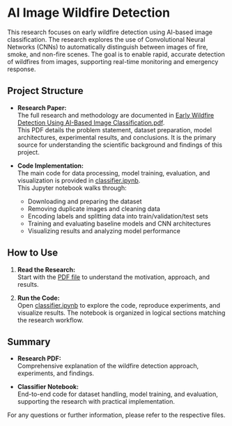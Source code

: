 # AI Image Wildfire Detection

This research focuses on early wildfire detection using AI-based image classification. The research explores the use of Convolutional Neural Networks (CNNs) to automatically distinguish between images of fire, smoke, and non-fire scenes. The goal is to enable rapid, accurate detection of wildfires from images, supporting real-time monitoring and emergency response.

## Project Structure

- **Research Paper:**  
  The full research and methodology are documented in [Early Wildfire Detection Using AI-Based Image Classification.pdf](Early%20Wildfire%20Detection%20Using%20AI-Based%20Image%20Classification.pdf).  
  This PDF details the problem statement, dataset preparation, model architectures, experimental results, and conclusions. It is the primary source for understanding the scientific background and findings of this project.

- **Code Implementation:**  
  The main code for data processing, model training, evaluation, and visualization is provided in [classifier.ipynb](classifier.ipynb).  
  This Jupyter notebook walks through:
  - Downloading and preparing the dataset
  - Removing duplicate images and cleaning data
  - Encoding labels and splitting data into train/validation/test sets
  - Training and evaluating baseline models and CNN architectures
  - Visualizing results and analyzing model performance

## How to Use

1. **Read the Research:**  
   Start with the [PDF file](Early%20Wildfire%20Detection%20Using%20AI-Based%20Image%20Classification.pdf) to understand the motivation, approach, and results.

2. **Run the Code:**  
   Open [classifier.ipynb](classifier.ipynb) to explore the code, reproduce experiments, and visualize results. The notebook is organized in logical sections matching the research workflow.

## Summary

- **Research PDF:**  
  Comprehensive explanation of the wildfire detection approach, experiments, and findings.

- **Classifier Notebook:**  
  End-to-end code for dataset handling, model training, and evaluation, supporting the research with practical implementation.

For any questions or further information, please refer to the respective files.
